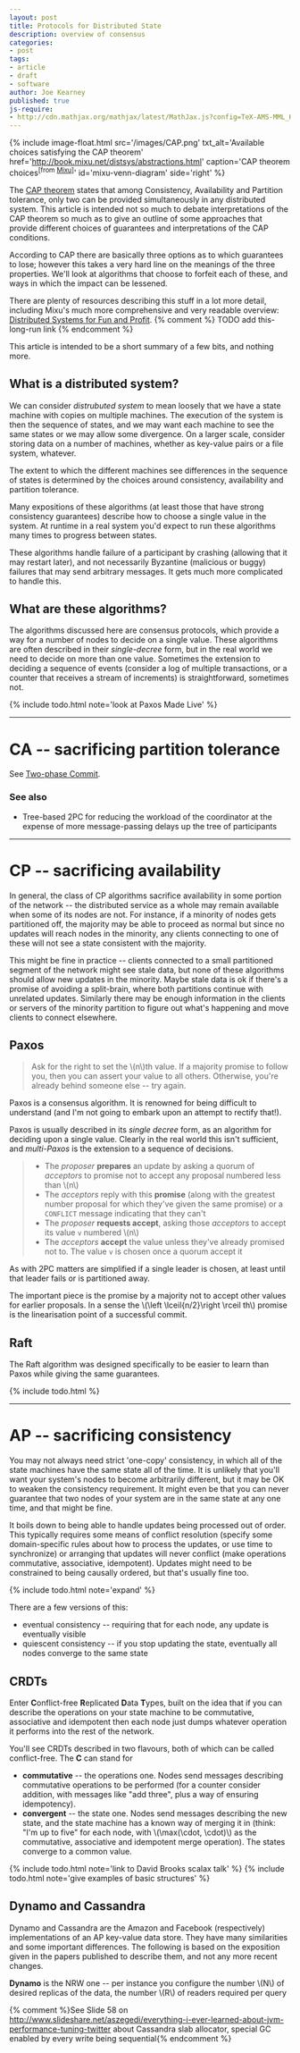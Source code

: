 ```yaml
---
layout: post
title: Protocols for Distributed State
description: overview of consensus
categories:
- post
tags:
- article
- draft
- software
author: Joe Kearney
published: true
js-require:
- http://cdn.mathjax.org/mathjax/latest/MathJax.js?config=TeX-AMS-MML_HTMLorMML
---
```


{% include image-float.html src='/images/CAP.png' txt_alt='Available choices satisfying the CAP theorem' href='http://book.mixu.net/distsys/abstractions.html' caption='CAP theorem choices<sup>[from <a href="http://book.mixu.net/distsys/abstractions.html">Mixu</a>]</sup>' id='mixu-venn-diagram' side='right' %}

The [CAP theorem](http://en.wikipedia.org/wiki/CAP_theorem) states that among Consistency, Availability and Partition tolerance, only two can be provided simultaneously in any distributed system. This article is intended not so much to debate interpretations of the CAP theorem so much as to give an outline of some approaches that provide different choices of guarantees and interpretations of the CAP conditions.

According to CAP there are basically three options as to which guarantees to lose; however this takes a very hard line on the meanings of the three properties. We'll look at algorithms that choose to forfeit each of these, and ways in which the impact can be lessened.

There are plenty of resources describing this stuff in a lot more detail, including Mixu's much more comprehensive and very readable overview: [Distributed Systems for Fun and Profit](http://book.mixu.net/distsys/index.html). {% comment %} TODO add this-long-run link {% endcomment %}

This article is intended to be a short summary of a few bits, and nothing more.

## What is a distributed system?

We can consider _distrubuted system_ to mean loosely that we have a state machine with copies on multiple machines. The execution of the system is then the sequence of states, and we may want each machine to see the same states or we may allow some divergence. On a larger scale, consider storing data on a number of machines, whether as key-value pairs or a file system, whatever.

The extent to which the different machines see differences in the sequence of states is determined by the choices around consistency, availability and partition tolerance.

Many expositions of these algorithms (at least those that have strong consistency guarantees) describe how to choose a single value in the system. At runtime in a real system you'd expect to run these algorithms many times to progress between states.

These algorithms handle failure of a participant by crashing (allowing that it may restart later), and not necessarily Byzantine (malicious or buggy) failures that may send arbitrary messages. It gets much more complicated to handle this.

## What are these algorithms?

The algorithms discussed here are consensus protocols, which provide a way for a number of nodes to decide on a single value. These algorithms are often described in their _single-decree_ form, but in the real world we need to decide on more than one value. Sometimes the extension to deciding a sequence of events (consider a log of multiple transactions, or a counter that receives a stream of increments) is straightforward, sometimes not.

{% include todo.html note='look at Paxos Made Live' %}

***

# CA -- sacrificing partition tolerance

See [Two-phase Commit](/posts/two-phase-commit).

### See also

* Tree-based 2PC for reducing the workload of the coordinator at the expense of more message-passing delays up the tree of participants

***

# CP -- sacrificing availability

In general, the class of CP algorithms sacrifice availability in some portion of the network -- the distributed service as a whole may remain available when some of its nodes are not. For instance, if a minority of nodes gets partitioned off, the majority may be able to proceed as normal but since no updates will reach nodes in the minority, any clients connecting to one of these will not see a state consistent with the majority.

This might be fine in practice -- clients connected to a small partitioned segment of the network might see stale data, but none of these algorithms should allow new updates in the minority. Maybe stale data is ok if there's a promise of avoiding a split-brain, where both partitions continue with unrelated updates. Similarly there may be enough information in the clients or servers of the minority partition to figure out what's happening and move clients to connect elsewhere.

## Paxos

> Ask for the right to set the \\(n\\)th value. If a majority promise to follow you, then you can assert your value to all others. Otherwise, you're already behind someone else -- try again.

Paxos is a consensus algorithm. It is renowned for being difficult to understand (and I'm not going to embark upon an attempt to rectify that!).

Paxos is usually described in its _single decree_ form, as an algorithm for deciding upon a single value. Clearly in the real world this isn't sufficient, and _multi-Paxos_ is the extension to a sequence of decisions.

> * The _proposer_ **prepares** an update by asking a quorum of _acceptors_ to promise not to accept any proposal numbered less than \\(n\\)
> * The _acceptors_ reply with this **promise** (along with the greatest number proposal for which they've given the same promise) or a `CONFLICT` message indicating that they can't
> * The _proposer_ **requests accept**, asking those _acceptors_ to accept its value `v` numbered \\(n\\)
> * The _acceptors_ **accept** the value unless they've already promised not to. The value `v` is chosen once a quorum accept it

As with 2PC matters are simplified if a single leader is chosen, at least until that leader fails or is partitioned away.

The important piece is the promise by a majority not to accept other values for earlier proposals. In a sense the \\(\left \lceil{n/2}\right \rceil  th\\) promise is the linearisation point of a successful commit.

## Raft

The Raft algorithm was designed specifically to be easier to learn than Paxos while giving the same guarantees.

{% include todo.html %}

***

# AP -- sacrificing consistency

You may not always need strict 'one-copy' consistency, in which all of the state machines have the same state all of the time. It is unlikely that you'll want your system's nodes to become arbitrarily different, but it may be OK to weaken the consistency requirement. It might even be that you can never guarantee that two nodes of your system are in the same state at any one time, and that might be fine.

It boils down to being able to handle updates being processed out of order. This typically requires some means of conflict resolution (specify some domain-specific rules about how to process the updates, or use time to synchronize) or arranging that updates will never conflict (make operations commutative, associative, idempotent). Updates might need to be constrained to being causally ordered, but that's usually fine too.

{% include todo.html note='expand' %}

There are a few versions of this:

* eventual consistency -- requiring that for each node, any update is eventually visible
* quiescent consistency -- if you stop updating the state, eventually all nodes converge to the same state

## CRDTs

Enter **C**onflict-free **R**eplicated **D**ata **T**ypes, built on the idea that if you can describe the operations on your state machine to be commutative, associative and idempotent then each node just dumps whatever operation it performs into the rest of the network.

You'll see CRDTs described in two flavours, both of which can be called conflict-free. The **C** can stand for

* **commutative** -- the operations one. Nodes send messages describing commutative operations to be performed (for a counter consider addition, with messages like "add three", plus a way of ensuring idempotency).
* **convergent** -- the state one. Nodes send messages describing the new state, and the state machine has a known way of merging it in (think: "I'm up to five" for each node, with \\(\max(\cdot, \cdot)\\) as the commutative, associative and idempotent merge operation). The states converge to a common value.

{% include todo.html note='link to David Brooks scalax talk' %}
{% include todo.html note='give examples of basic structures' %}

## Dynamo and Cassandra

Dynamo and Cassandra are the Amazon and Facebook (respectively) implementations of an AP key-value data store. They have many similarities and some important differences. The following is based on the exposition given in the papers published to describe them, and not any more recent changes.

**Dynamo** is the NRW one -- per instance you configure the number \\(N\\) of desired replicas of the data, the number \\(R\\) of readers required per query

{% comment %}See Slide 58 on http://www.slideshare.net/aszegedi/everything-i-ever-learned-about-jvm-performance-tuning-twitter about Cassandra slab allocator, special GC enabled by every write being sequential{% endcomment %}
